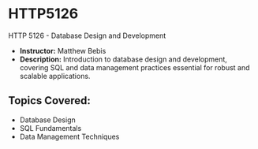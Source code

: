 # HTTP5126
HTTP 5126 - Database Design and Development
- **Instructor:** Matthew Bebis
- **Description:** Introduction to database design and development, covering SQL and data management practices essential for robust and scalable applications.

## Topics Covered:

- Database Design
- SQL Fundamentals
- Data Management Techniques
